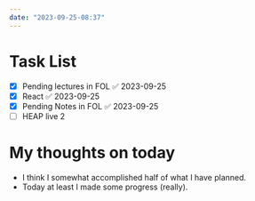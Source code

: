 ```yaml
---
date: "2023-09-25-08:37"
---
```


# Task List

- [x] Pending lectures in FOL ✅ 2023-09-25
- [x] React ✅ 2023-09-25
- [x] Pending Notes in FOL ✅ 2023-09-25
- [ ] HEAP live 2

# My thoughts on today

- I think I somewhat accomplished half of what I have planned. 
- Today at least I made some progress (really).
